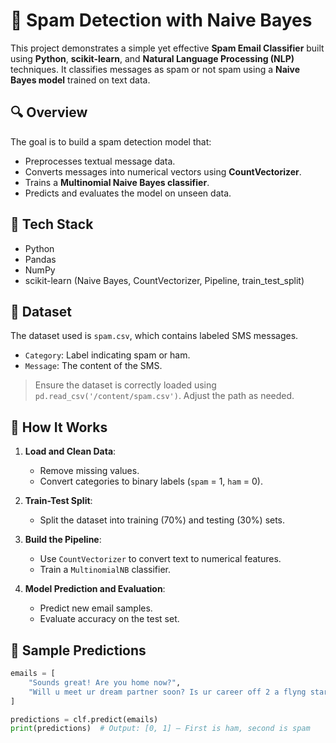 # 📧 Spam Detection with Naive Bayes

This project demonstrates a simple yet effective **Spam Email Classifier** built using **Python**, **scikit-learn**, and **Natural Language Processing (NLP)** techniques. It classifies messages as spam or not spam using a **Naive Bayes model** trained on text data.

## 🔍 Overview

The goal is to build a spam detection model that:
- Preprocesses textual message data.
- Converts messages into numerical vectors using **CountVectorizer**.
- Trains a **Multinomial Naive Bayes classifier**.
- Predicts and evaluates the model on unseen data.

## 🧰 Tech Stack

- Python
- Pandas
- NumPy
- scikit-learn (Naive Bayes, CountVectorizer, Pipeline, train_test_split)

## 📁 Dataset

The dataset used is `spam.csv`, which contains labeled SMS messages.  
- `Category`: Label indicating spam or ham.
- `Message`: The content of the SMS.

> Ensure the dataset is correctly loaded using `pd.read_csv('/content/spam.csv')`. Adjust the path as needed.

## 🧪 How It Works

1. **Load and Clean Data**:
   - Remove missing values.
   - Convert categories to binary labels (`spam` = 1, `ham` = 0).

2. **Train-Test Split**:
   - Split the dataset into training (70%) and testing (30%) sets.

3. **Build the Pipeline**:
   - Use `CountVectorizer` to convert text to numerical features.
   - Train a `MultinomialNB` classifier.

4. **Model Prediction and Evaluation**:
   - Predict new email samples.
   - Evaluate accuracy on the test set.

## 🧠 Sample Predictions

```python
emails = [
    "Sounds great! Are you home now?",
    "Will u meet ur dream partner soon? Is ur career off 2 a flyng start? To find out free, txt HORO followed by ur star sign, e.g. HORO ARIES"
]

predictions = clf.predict(emails)
print(predictions)  # Output: [0, 1] — First is ham, second is spam
